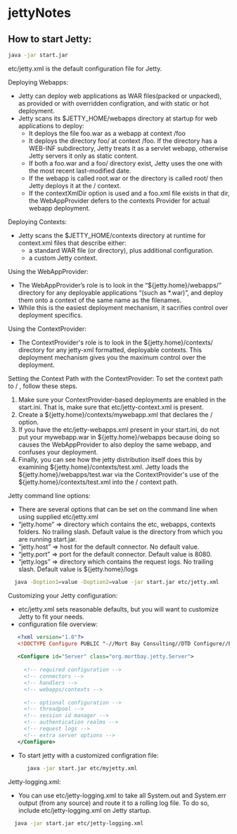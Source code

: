 # jettyNotes

## How to start Jetty:
```bash 
java -jar start.jar 
```
etc/jetty.xml is the default configuration file for Jetty.

Deploying Webapps:
+ Jetty can deploy web applications as WAR files(packed or unpacked), as provided or with 
  overridden configration, and with static or hot deployment.
+ Jetty scans its $JETTY_HOME/webapps directory at startup for web applications to deploy:
   + It deploys the file foo.war as a webapp at context /foo
   + It deploys the directory foo/ at context /foo. If the directory has a WEB-INF subdirectory,
     Jetty treats it as a servlet webapp, otherwise Jetty servers it only as static content.
   + If both a foo.war and a foo/ directory exist, Jetty uses the one with the most recent
     last-modified date.
   + If the webapp is called root.war or the directory is called root/ then Jetty deploys it at
     the / context.
   + If the contextXmlDir option is used and a foo.xml file exists in that dir, the
     WebAppProvider defers to the contexts Provider for actual webapp deployment.

Deploying Contexts:
+ Jetty scans the $JETTY_HOME/contexts directory at runtime for context.xml files that describe either:
   + a standard WAR file (or directory), plus additional configuration.
   + a custom Jetty context.

Using the WebAppProvider:
+ The WebAppProvider’s role is to look in the “${jetty.home}/webapps/” directory for any deployable
  applications “(such as *.war)”, and deploy them onto a context of the same name as the filenames.
+ While this is the easiest deployment mechanism, it sacrifies control over deployment specifics.

Using the ContextProvider:
+ The ContextProvider's role is to look in the ${jetty.home}/contexts/ directory for any jetty-xml formatted, deployable contexts. This deployment mechanism gives you the maximum control over the deployment.

Setting the Context Path with the ContextProvider:
To set the context path to / , follow these steps.

1. Make sure your ContextProvider-based deployments are enabled in the start.ini. That is, make sure that etc/jetty-context.xml is present.
2. Create a ${jetty.home}/contexts/mywebapp.xml that declares the <Set name="contextPath">/</Set> option.
3. If you have the etc/jetty-webapps.xml present in your start.ini, do not put your mywebapp.war in ${jetty.home}/webapps because doing so causes the WebAppProvider to also deploy the same webapp, and confuses your deployment.
4. Finally, you can see how the jetty distribution itself does this by examining ${jetty.home}/contexts/test.xml. Jetty loads the ${jetty.home}/webapps/test.war via the ContextProvider's use of the ${jetty.home}/contexts/test.xml into the / context path.

Jetty command line options:
+ There are several options that can be set on the command line when using supplied etc/jetty.xml
+ “jetty.home” => directory which contains the etc, webapps, contexts folders. No trailing slash. Default value is the directory from which you are running start.jar.
+ “jetty.host” => host for the default connector. No default value.
+ “jetty.port” => port for the default connector. Default value is 8080.
+ “jetty.logs” => directory which contains the request logs. No trailing slash. Default value is ${jetty.home}/logs
```bash 
  java -Doption1=value -Doption2=value -jar start.jar etc/jetty.xml 
```

Customizing your Jetty configuration:
+ etc/jetty.xml sets reasonable defaults, but you will want to customize Jetty to fit your needs. 
+ configuration file overview:
```xml
   <?xml version="1.0"?>
   <!DOCTYPE Configure PUBLIC "-//Mort Bay Consulting//DTD Configure//EN" "http://jetty.mortbay.org/configure.dtd">
    
   <Configure id="Server" class="org.mortbay.jetty.Server">
    
     <!-- required configuration -->
     <!-- connectors -->
     <!-- handlers -->
     <!-- webapps/contexts -->
    
     <!-- optional configuration -->
     <!-- threadpool -->
     <!-- session id manager -->
     <!-- authentication realms -->
     <!-- request logs -->
     <!-- extra server options -->
   </Configure> 
```

+ To start jetty with a customized configration file:
```bash 
      java -jar start.jar etc/myjetty.xml
```

Jetty-logging.xml:
+ You can use etc/jetty-logging.xml to take all System.out and System.err output (from any source) and 
  route it to a rolling log file. To do so, include etc/jetty-logging.xml on Jetty startup.

```bash 
  java -jar start.jar etc/jetty-logging.xml
```

